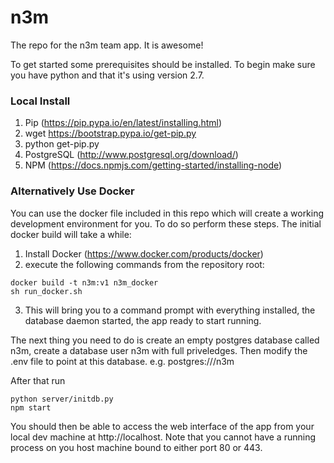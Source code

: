 # n3m
The repo for the n3m team app. It is awesome!

To get started some prerequisites should be installed. To begin make sure you have python and that it's using version 2.7.

### Local Install
1. Pip (https://pip.pypa.io/en/latest/installing.html)
  1. wget https://bootstrap.pypa.io/get-pip.py
  2. python get-pip.py
2. PostgreSQL (http://www.postgresql.org/download/)
3. NPM (https://docs.npmjs.com/getting-started/installing-node)


### Alternatively Use Docker
You can use the docker file included in this repo which will create a working development environment for you. To do so perform these steps. The initial docker build will take a while:

1. Install Docker (https://www.docker.com/products/docker)
2. execute the following commands from the repository root:
```
docker build -t n3m:v1 n3m_docker 
sh run_docker.sh
```
3. This will bring you to a command prompt with everything installed, the database daemon started, the app ready to start running. 

The next thing you need to do is create an empty postgres database called n3m, create a database user n3m with full priveledges. Then modify the .env file to point at this database. e.g. postgres:///n3m

After that run 
```
python server/initdb.py
npm start
```


You should then be able to access the web interface of the app from your local dev machine at http://localhost. Note that you cannot have a running process on you host machine bound to either port 80 or 443. 
